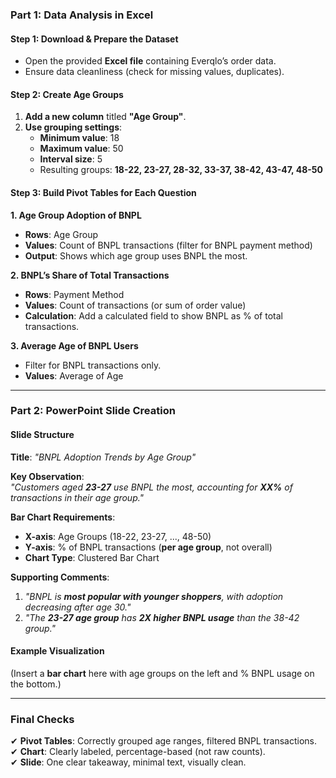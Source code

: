 ### **Part 1: Data Analysis in Excel**  

#### **Step 1: Download & Prepare the Dataset**  
- Open the provided **Excel file** containing Everqlo’s order data.  
- Ensure data cleanliness (check for missing values, duplicates).  

#### **Step 2: Create Age Groups**  
1. **Add a new column** titled **"Age Group"**.  
2. **Use grouping settings**:  
   - **Minimum value**: 18  
   - **Maximum value**: 50  
   - **Interval size**: 5  
   - Resulting groups: **18-22, 23-27, 28-32, 33-37, 38-42, 43-47, 48-50**  

#### **Step 3: Build Pivot Tables for Each Question**  

**1. Age Group Adoption of BNPL**  
- **Rows**: Age Group  
- **Values**: Count of BNPL transactions (filter for BNPL payment method)  
- **Output**: Shows which age group uses BNPL the most.  

**2. BNPL’s Share of Total Transactions**  
- **Rows**: Payment Method  
- **Values**: Count of transactions (or sum of order value)  
- **Calculation**: Add a calculated field to show BNPL as % of total transactions.  

**3. Average Age of BNPL Users**  
- Filter for BNPL transactions only.  
- **Values**: Average of Age  

---

### **Part 2: PowerPoint Slide Creation**  

#### **Slide Structure**  
**Title**: *"BNPL Adoption Trends by Age Group"*  

**Key Observation**:  
*"Customers aged **23-27** use BNPL the most, accounting for **XX%** of transactions in their age group."*  

**Bar Chart Requirements**:  
- **X-axis**: Age Groups (18-22, 23-27, ..., 48-50)  
- **Y-axis**: % of BNPL transactions (**per age group**, not overall)  
- **Chart Type**: Clustered Bar Chart  

**Supporting Comments**:  
1. *"BNPL is **most popular with younger shoppers**, with adoption decreasing after age 30."*  
2. *"The **23-27 age group** has **2X higher BNPL usage** than the 38-42 group."*  

#### **Example Visualization**  
(Insert a **bar chart** here with age groups on the left and % BNPL usage on the bottom.)  

---

### **Final Checks**  
✔ **Pivot Tables**: Correctly grouped age ranges, filtered BNPL transactions.  
✔ **Chart**: Clearly labeled, percentage-based (not raw counts).  
✔ **Slide**: One clear takeaway, minimal text, visually clean.  

